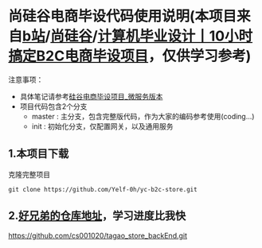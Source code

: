# 尚硅谷电商毕设代码使用说明(本项目来自[b站](https://www.bilibili.com/)/[尚硅谷](https://space.bilibili.com/302417610)/[计算机毕业设计丨10小时搞定B2C电商毕设项目](https://www.bilibili.com/video/BV1x14y1p73e)，仅供学习参考)

注意事项：
- 具体笔记请参考[硅谷电商毕设项目_微服务版本](https://www.wolai.com/atguigu/m4z5zhigfZdUSvfTUJvYZM)
- 项目代码包含2个分支
    - master : 主分支，包含完整版代码，作为大家的编码参考使用(coding...)
    - init : 初始化分支，仅配置网关，以及通用服务
## 1.本项目下载
克隆完整项目
```git
git clone https://github.com/Yelf-0h/yc-b2c-store.git
```
## 2.[好兄弟的仓库地址](https://github.com/cs001020/tagao_store_backEnd)，学习进度比我快

https://github.com/cs001020/tagao_store_backEnd.git

